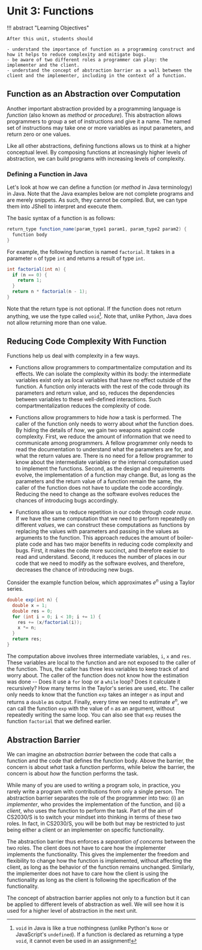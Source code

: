 # Unit 3: Functions

!!! abstract "Learning Objectives"

    After this unit, students should

    - understand the importance of function as a programming construct and how it helps to reduce complexity and mitigate bugs.
    - be aware of two different roles a programmer can play: the implementer and the client.
    - understand the concept of abstraction barrier as a wall between the client and the implementer, including in the context of a function.

## Function as an Abstraction over Computation

Another important abstraction provided by a programming language is _function_ (also known as _method_ or _procedure_).  This abstraction allows programmers to group a set of instructions and give it a name.  The named set of instructions may take one or more variables as input parameters, and return zero or one values.

Like all other abstractions, defining functions allows us to think at a higher conceptual level.  By composing functions at increasingly higher levels of abstraction, we can build programs with increasing levels of complexity.

### Defining a Function in Java 

Let's look at how we can define a function (or _method_ in Java terminology) in Java.  Note that the Java examples below are not complete programs and are merely snippets.  As such, they cannot be compiled.  But, we can type them into JShell to interpret and execute them.

The basic syntax of a function is as follows:

```Java title="Syntax of a Java Function"
return_type function_name(param_type1 param1, param_type2 param2) {
  function body
}
```

For example, the following function is named `factorial`.  It takes in a parameter `n` of type  `int` and returns a result of type `int`.

```Java title="Simple Java Function"
int factorial(int n) {
  if (n == 0) {
    return 1;
  } 
  return n * factorial(n - 1);
}
```

Note that the return type is not optional.  If the function does not return anything, we use the type called `void`[^1].  Note that, unlike Python, Java does not allow returning more than one value.

[^1]: `void` in Java is like a true nothingness (unlike Python's `None` or JavaScript's `undefined`).  If a function is declared as returning a type `void`, it cannot even be used in an assignment!

## Reducing Code Complexity With Function

Functions help us deal with complexity in a few ways.

* Functions allow programmers to compartmentalize computation and its effects.  We can isolate the complexity within its body: the intermediate variables exist only as local variables that have no effect outside of the function.  A function only interacts with the rest of the code through its parameters and return value, and so, reduces the dependencies between variables to these well-defined interactions.  Such compartmentalization reduces the complexity of code.

* Functions allow programmers to hide _how_ a task is performed.  The caller of the function only needs to worry about _what_ the function does.  By hiding the details of _how_, we gain two weapons against code complexity.  First, we reduce the amount of information that we need to communicate among programmers.  A fellow programmer only needs to read the documentation to understand what the parameters are for, and what the return values are.  There is no need for a fellow programmer to know about the intermediate variables or the internal computation used to implement the functions.  Second, as the design and requirements evolve, the implementation of a function may change.  But, as long as the parameters and the return value of a function remain the same, the caller of the function does not have to update the code accordingly.  Reducing the need to change as the software evolves reduces the chances of introducing bugs accordingly.

* Functions allow us to reduce repetition in our code through _code reuse_.  If we have the same computation that we need to perform repeatedly on different _values_, we can construct these computations as functions by replacing the values with parameters and passing in the values as arguments to the function.  This approach reduces the amount of boiler-plate code and has two major benefits in reducing code complexity and bugs.  First, it makes the code more succinct, and therefore easier to read and understand.  Second, it reduces the number of places in our code that we need to modify as the software evolves, and therefore, decreases the chance of introducing new bugs.

Consider the example function below, which approximates $e^n$ using a Taylor series.

```Java title="A Function to Estimate e^n"
double exp(int n) { 
  double x = 1;
  double res = 0;
  for (int i = 0; i < 10; i += 1) {
    res += (x/factorial(i));
    x *= n;
  }
  return res;
}
```

The computation above involves three intermediate variables, `i`, `x` and `res`.  These variables are local to the function and are not exposed to the caller of the function.  Thus, the caller has three less variables to keep track of and worry about.  The caller of the function does not know how the estimation was done -- Does it use a `for` loop or a `while` loop?   Does it calculate it recursively? How many terms in the Taylor's series are used, etc.  The caller only needs to know that the function `exp` takes an integer `n` as input and returns a `double` as output.  Finally, every time we need to estimate $e^n$, we can call the function `exp` with the value of `n` as an argument, without repeatedly writing the same loop.  You can also see that `exp` reuses the function `factorial` that we defined earlier.

## Abstraction Barrier

We can imagine an _abstraction barrier_ between the code that calls a function and the code that defines the function body.  Above the barrier, the concern is about _what_ task a function performs, while below the barrier, the concern is about _how_ the function performs the task.

While many of you are used to writing a program solo, in practice, you rarely write a program with contributions from only a single person.  The abstraction barrier separates the role of the programmer into two: (i) an _implementer_, who provides the implementation of the function, and (ii) a _client_, who uses the function to perform the task.  Part of the aim of CS2030/S is to switch your mindset into thinking in terms of these two roles.  In fact, in CS2030/S, you will be both but may be restricted to just being either a client or an implementer on specific functionality.

The abstraction barrier thus enforces a _separation of concerns_ between the two roles.  The client does not have to care how the implementer implements the functionality.  This gives the implementer the freedom and flexibility to change how the function is implemented, without affecting the client, as long as the behavior of the function remains unchanged.  Similarly, the implementer does not have to care how the client is using the functionality as long as the client is following the specification of the functionality.

The concept of abstraction barrier applies not only to a function but it can be applied to different levels of abstraction as well.  We will see how it is used for a higher level of abstraction in the next unit.
